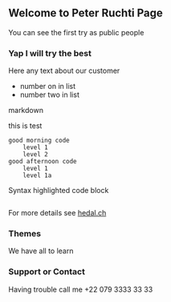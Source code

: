## Welcome to Peter Ruchti Page

You can see the first try as public people


### Yap I will try the best

Here any text about our customer
- number on in list
- number two in list

 markdown
 
this is test

    good morning code
        level 1
        level 2
    good afternoon code
        level 1
        level 1a


Syntax highlighted code block
```markdown

```

For more details see [hedal.ch](http://hedal.ch)

### Themes

We have all to learn

### Support or Contact

Having trouble call me +22 079 3333 33 33
